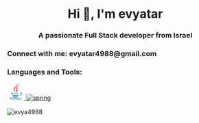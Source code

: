 <h1 align="center">Hi 👋, I'm evyatar</h1>
<h3 align="center">A passionate Full Stack developer from Israel</h3>

<h3 align="left">Connect with me: evyatar4988@gmail.com</h3>
<p align="left">
</p>

<h3 align="left">Languages and Tools:</h3>
<p align="left"> <a href="https://www.java.com" target="_blank" rel="noreferrer"> <img src="https://raw.githubusercontent.com/devicons/devicon/master/icons/java/java-original.svg" alt="java" width="40" height="40"/> </a> <a href="https://spring.io/" target="_blank" rel="noreferrer"> <img src="https://www.vectorlogo.zone/logos/springio/springio-icon.svg" alt="spring" width="40" height="40"/> </a> </p>

<p><img align="center" src="https://github-readme-stats.vercel.app/api/top-langs?username=evya4988&show_icons=true&locale=en&layout=compact" alt="evya4988" /></p>
